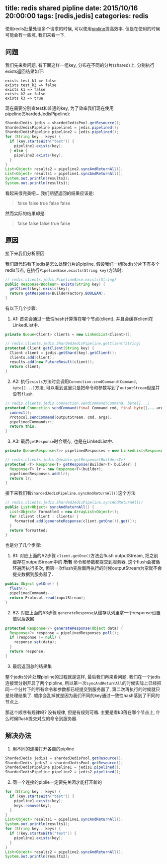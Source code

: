 title: redis shared pipline
date: 2015/10/16 20:00:00
tags: [redis,jedis]
categories: redis
---

使用redis批量处理多个请求的时候, 可以使用[pipline](http://redis.io/topics/pipelining)提高效率.
但是在使用的时候可能会有一些坑, 我们来看一下.

## 问题
我们先来看问题, 有下面这样一组key, 分布在不同的分片(shared)上, 分别执行exists返回结果如下:
```
exists test_k1 => false
exists test_k2 => false
exists k1 => false
exists k2 => false
exists k3 => true
```

现在需要分别查test和普通的key, 为了效率我们现在使用pipeline(ShardedJedisPipeline):
``` java
ShardedJedis jedis = shardedJedisPool.getResource();
ShardedJedisPipeline pipeline1 = jedis.pipelined();
ShardedJedisPipeline pipeline2 = jedis.pipelined();
for (String key : keys) {
  if (key.startsWith("test")) {
    pipeline1.exists(key);
  } else {
    pipeline2.exists(key);
  }
}
List<Object> results2 = pipeline2.syncAndReturnAll();
List<Object> results1 = pipeline1.syncAndReturnAll();
System.out.println(results2);
System.out.println(results1);
```
看起来很完美吧...
我们期望返回的结果应该是:
> false false true
> false false

然而实际的结果却是:
> false false false
> true false


## 原因
接下来我们分析原因:

我们跟代码看下jedis是怎么处理分片的pipline.
假设我们一组Redis分片下有多个redis节点, 在执行`PipelineBase.exists(String key)`方法时:
``` java
// redis.clients.jedis.PipelineBase.exists(String)
public Response<Boolean> exists(String key) {
  getClient(key).exists(key);
  return getResponse(BuilderFactory.BOOLEAN);
}
```
有以下几个步骤:

1. A1: 首先会通过一致性hash计算落在哪个节点(client), 并且会缓存client在LinkedList中.
  ``` java
  private Queue<Client> clients = new LinkedList<Client>();

  // redis.clients.jedis.ShardedJedisPipeline.getClient(String)
  protected Client getClient(String key) {
    Client client = jedis.getShard(key).getClient();
    clients.add(client);
    results.add(new FutureResult(client));
    return client;
  }
  ```

2. A2: 执行`exists`方法时会调用`Connection.sendCommand(Command, byte[]...)`方法, 可以看到这里只是把命令和参数写到了`outputStream`但是并没有`flush`.
  ``` java
  // redis.clients.jedis.Connection.sendCommand(Command, byte[]...)
  protected Connection sendCommand(final Command cmd, final byte[]... args) {
    connect();
    Protocol.sendCommand(outputStream, cmd, args);
    pipelinedCommands++;
    return this;
  }
```

3. A3: 最后`getResponse`时会缓存, 也是在LinkedList中.
  ``` java
  private Queue<Response<?>> pipelinedResponses = new LinkedList<Response<?>>();

  // redis.clients.jedis.Queable.getResponse(Builder<T>)
  protected <T> Response<T> getResponse(Builder<T> builder) {
    Response<T> lr = new Response<T>(builder);
    pipelinedResponses.add(lr);
    return lr;
  }
  ```


接下来我们看`ShardedJedisPipeline.syncAndReturnAll()`这个方法
``` java
// redis.clients.jedis.ShardedJedisPipeline.syncAndReturnAll()
public List<Object> syncAndReturnAll() {
  List<Object> formatted = new ArrayList<Object>();
  for (Client client : clients) {
    formatted.add(generateResponse(client.getOne()).get());
  }
  return formatted;
}
```
也是分了几个步骤:
1. B1: 对应上面的A2步骤
`client.getOne()`方法会flush outputStream, 把之前缓存在outputStream中的 **所有** 命令和参数都提交到服务器.
这个flush会被循环遍历执行多次, 但第一次flush完后面再执行的时候outputStream为空就不会提交数据到服务器了.
  ``` java
  public Object getOne() {
    flush();
    pipelinedCommands--;
    return Protocol.read(inputStream);
  }
  ```
2. B2: 对应上面的A3步骤
`generateResponse`从缓存队列里拿一个response设置值以后返回
  ```java
  protected Response<?> generateResponse(Object data) {
    Response<?> response = pipelinedResponses.poll();
    if (response != null) {
      response.set(data);
    }
    return response;
  }
  ```

3. 最后返回总的结果集

整个jedis分片处理pipline的过程就是这样, 最后我们再来看问题.
我们在一个jedis连接里分别开启了两个pipline, 所以第一次`syncAndReturnAll`的时候实际上已经把同一个分片下的所有命令和参数都已经提交到服务器了, 第二次再执行的时候就只是处理结果了.
顺序会乱掉就是因为我们不同的key通过一致性hash落到了不同的节点上.

那这个顺序有规律吗?
没有规律, 但是有规则可循. 主要是看k3落在哪个节点上, 什么时候flush提交对应的命令到服务器.

## 解决办法
1. 用不同的连接打开各自的pipline
``` java
ShardedJedis jedis1 = shardedJedisPool.getResource();
ShardedJedis jedis2 = shardedJedisPool.getResource();
ShardedJedisPipeline pipeline1 = jedis1.pipelined();
ShardedJedisPipeline pipeline2 = jedis2.pipelined();
```

2. 同一个连接的piplie一定要先关闭才能打开新的
``` java
for (String key : keys) {
  if (key.startsWith("test")) {
    pipeline1.exists(key);
    keys.remove(key);
  }
}
List<Object> results1 = pipeline1.syncAndReturnAll();
System.out.println(results1);
for (String key : keys) {
  if (!key.startsWith("test")) {
    pipeline1.exists(key);
  }
}
List<Object> results2 = pipeline2.syncAndReturnAll();
System.out.println(results2);
```
